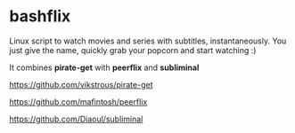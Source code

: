# bashflix
Linux script to watch movies and series with subtitles, instantaneously. You just give the name, quickly grab your popcorn and start watching :) 

It combines **pirate-get** with **peerflix** and **subliminal**

https://github.com/vikstrous/pirate-get

https://github.com/mafintosh/peerflix

https://github.com/Diaoul/subliminal


